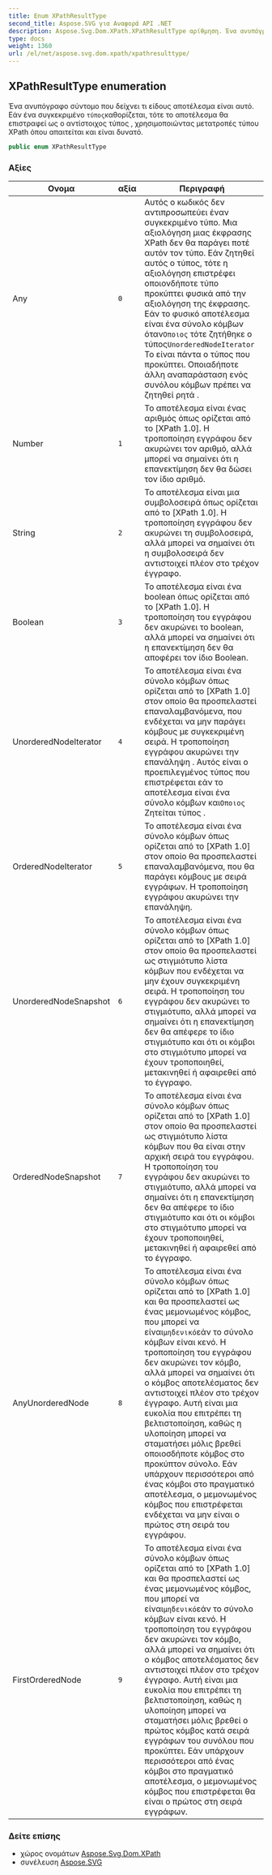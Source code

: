 ```yaml
---
title: Enum XPathResultType
second_title: Aspose.SVG για Αναφορά API .NET
description: Aspose.Svg.Dom.XPath.XPathResultType αρίθμηση. Ένα ανυπόγραφο σύντομο που δείχνει τι είδους αποτέλεσμα είναι αυτό. Εάν ένα συγκεκριμένο τύποςκαθορίζεται τότε το αποτέλεσμα θα επιστραφεί ως ο αντίστοιχος τύπος  χρησιμοποιώντας μετατροπές τύπου XPath όπου απαιτείται και είναι δυνατό.
type: docs
weight: 1360
url: /el/net/aspose.svg.dom.xpath/xpathresulttype/
---
```

## XPathResultType enumeration

Ένα ανυπόγραφο σύντομο που δείχνει τι είδους αποτέλεσμα είναι αυτό. Εάν ένα συγκεκριμένο `τύπος`καθορίζεται, τότε το αποτέλεσμα θα επιστραφεί ως ο αντίστοιχος τύπος , χρησιμοποιώντας μετατροπές τύπου XPath όπου απαιτείται και είναι δυνατό.

```csharp
public enum XPathResultType
```

### Αξίες

| Ονομα | αξία | Περιγραφή |
| --- | --- | --- |
| Any | `0` | Αυτός ο κωδικός δεν αντιπροσωπεύει έναν συγκεκριμένο τύπο. Μια αξιολόγηση μιας έκφρασης XPath δεν θα παράγει ποτέ αυτόν τον τύπο. Εάν ζητηθεί αυτός ο τύπος, τότε η αξιολόγηση επιστρέφει οποιονδήποτε τύπο προκύπτει φυσικά από την αξιολόγηση της έκφρασης. Εάν το φυσικό αποτέλεσμα είναι ένα σύνολο κόμβων όταν`Οποιος` τότε ζητήθηκε ο τύπος`UnorderedNodeIterator` Το είναι πάντα ο τύπος που προκύπτει. Οποιαδήποτε άλλη αναπαράσταση ενός συνόλου κόμβων πρέπει να ζητηθεί ρητά . |
| Number | `1` | Το αποτέλεσμα είναι ένας αριθμός όπως ορίζεται από το [XPath 1.0]. Η τροποποίηση εγγράφου δεν ακυρώνει τον αριθμό, αλλά μπορεί να σημαίνει ότι η επανεκτίμηση δεν θα δώσει τον ίδιο αριθμό. |
| String | `2` | Το αποτέλεσμα είναι μια συμβολοσειρά όπως ορίζεται από το [XPath 1.0]. Η τροποποίηση εγγράφου δεν ακυρώνει τη συμβολοσειρά, αλλά μπορεί να σημαίνει ότι η συμβολοσειρά δεν αντιστοιχεί πλέον στο τρέχον έγγραφο. |
| Boolean | `3` | Το αποτέλεσμα είναι ένα boolean όπως ορίζεται από το [XPath 1.0]. Η τροποποίηση του εγγράφου δεν ακυρώνει το boolean, αλλά μπορεί να σημαίνει ότι η επανεκτίμηση δεν θα αποφέρει τον ίδιο Boolean. |
| UnorderedNodeIterator | `4` | Το αποτέλεσμα είναι ένα σύνολο κόμβων όπως ορίζεται από το [XPath 1.0] στον οποίο θα προσπελαστεί επαναλαμβανόμενα, που ενδέχεται να μην παράγει κόμβους με συγκεκριμένη σειρά. Η τροποποίηση εγγράφου ακυρώνει την επανάληψη . Αυτός είναι ο προεπιλεγμένος τύπος που επιστρέφεται εάν το αποτέλεσμα είναι ένα σύνολο κόμβων και`Οποιος` Ζητείται τύπος . |
| OrderedNodeIterator | `5` | Το αποτέλεσμα είναι ένα σύνολο κόμβων όπως ορίζεται από το [XPath 1.0] στον οποίο θα προσπελαστεί επαναλαμβανόμενα, που θα παράγει κόμβους με σειρά εγγράφων. Η τροποποίηση εγγράφου ακυρώνει την επανάληψη. |
| UnorderedNodeSnapshot | `6` | Το αποτέλεσμα είναι ένα σύνολο κόμβων όπως ορίζεται από το [XPath 1.0] στον οποίο θα προσπελαστεί ως στιγμιότυπο λίστα κόμβων που ενδέχεται να μην έχουν συγκεκριμένη σειρά. Η τροποποίηση του εγγράφου δεν ακυρώνει το στιγμιότυπο, αλλά μπορεί να σημαίνει ότι η επανεκτίμηση δεν θα απέφερε το ίδιο στιγμιότυπο και ότι οι κόμβοι στο στιγμιότυπο μπορεί να έχουν τροποποιηθεί, μετακινηθεί ή αφαιρεθεί από το έγγραφο. |
| OrderedNodeSnapshot | `7` | Το αποτέλεσμα είναι ένα σύνολο κόμβων όπως ορίζεται από το [XPath 1.0] στον οποίο θα προσπελαστεί ως στιγμιότυπο λίστα κόμβων που θα είναι στην αρχική σειρά του εγγράφου. Η τροποποίηση του εγγράφου δεν ακυρώνει το στιγμιότυπο, αλλά μπορεί να σημαίνει ότι η επανεκτίμηση δεν θα απέφερε το ίδιο στιγμιότυπο και ότι οι κόμβοι στο στιγμιότυπο μπορεί να έχουν τροποποιηθεί, μετακινηθεί ή αφαιρεθεί από το έγγραφο. |
| AnyUnorderedNode | `8` | Το αποτέλεσμα είναι ένα σύνολο κόμβων όπως ορίζεται από το [XPath 1.0] και θα προσπελαστεί ως ένας μεμονωμένος κόμβος, που μπορεί να είναι`μηδενικό`εάν το σύνολο κόμβων είναι κενό. Η τροποποίηση του εγγράφου δεν ακυρώνει τον κόμβο, αλλά μπορεί να σημαίνει ότι ο κόμβος αποτελέσματος δεν αντιστοιχεί πλέον στο τρέχον έγγραφο. Αυτή είναι μια ευκολία που επιτρέπει τη βελτιστοποίηση, καθώς η υλοποίηση μπορεί να σταματήσει μόλις βρεθεί οποιοσδήποτε κόμβος στο προκύπτον σύνολο. Εάν υπάρχουν περισσότεροι από ένας κόμβοι στο πραγματικό αποτέλεσμα, ο μεμονωμένος κόμβος που επιστρέφεται ενδέχεται να μην είναι ο πρώτος στη σειρά του εγγράφου. |
| FirstOrderedNode | `9` | Το αποτέλεσμα είναι ένα σύνολο κόμβων όπως ορίζεται από το [XPath 1.0] και θα προσπελαστεί ως ένας μεμονωμένος κόμβος, που μπορεί να είναι`μηδενικό`εάν το σύνολο κόμβων είναι κενό. Η τροποποίηση του εγγράφου δεν ακυρώνει τον κόμβο, αλλά μπορεί να σημαίνει ότι ο κόμβος αποτελέσματος δεν αντιστοιχεί πλέον στο τρέχον έγγραφο. Αυτή είναι μια ευκολία που επιτρέπει τη βελτιστοποίηση, καθώς η υλοποίηση μπορεί να σταματήσει μόλις βρεθεί ο πρώτος κόμβος κατά σειρά εγγράφων του συνόλου που προκύπτει. Εάν υπάρχουν περισσότεροι από ένας κόμβοι στο πραγματικό αποτέλεσμα, ο μεμονωμένος κόμβος που επιστρέφεται θα είναι ο πρώτος στη σειρά εγγράφων. |

### Δείτε επίσης

* χώρος ονομάτων [Aspose.Svg.Dom.XPath](../../aspose.svg.dom.xpath/)
* συνέλευση [Aspose.SVG](../../)



